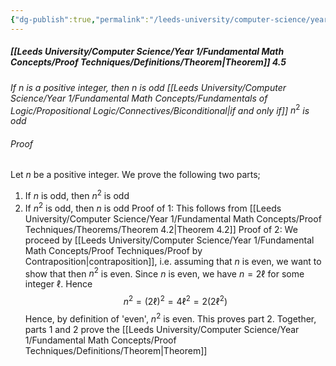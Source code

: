```yaml
---
{"dg-publish":true,"permalink":"/leeds-university/computer-science/year-1/fundamental-math-concepts/proof-techniques/equivalence-proofs/"}
---
```


##### [[Leeds University/Computer Science/Year 1/Fundamental Math Concepts/Proof Techniques/Definitions/Theorem\|Theorem]] 4.5
*If* $n$ *is a positive integer, then* $n$ *is odd [[Leeds University/Computer Science/Year 1/Fundamental Math Concepts/Fundamentals of Logic/Propositional Logic/Connectives/Biconditional\|if and only if]]* $n^{2}$ *is odd*
###### Proof
Let $n$ be a positive integer. We prove the following two parts;
1. If $n$ is odd, then $n^{2}$ is odd
2. If $n^{2}$ is odd, then $n$ is odd
Proof of 1: This follows from [[Leeds University/Computer Science/Year 1/Fundamental Math Concepts/Proof Techniques/Theorems/Theorem 4.2\|Theorem 4.2]]
Proof of 2: We proceed by [[Leeds University/Computer Science/Year 1/Fundamental Math Concepts/Proof Techniques/Proof by Contraposition\|contraposition]], i.e. assuming that $n$ is even, we want to show that then $n^{2}$ is even. Since $n$ is even, we have $n=2\ell$ for some integer $\ell$. Hence
$$
n^{2} = (2\ell)^{2} = 4\ell^{2} = 2(2\ell^{2})
$$
Hence, by definition of 'even', $n^{2}$ is even. This proves part 2.
Together, parts 1 and 2 prove the [[Leeds University/Computer Science/Year 1/Fundamental Math Concepts/Proof Techniques/Definitions/Theorem\|Theorem]]
